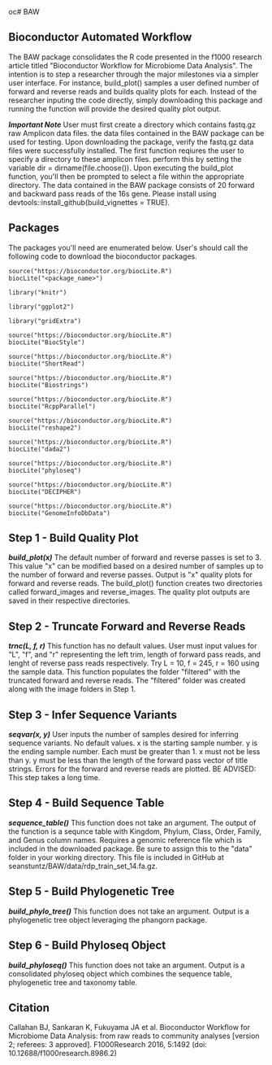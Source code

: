 oc# BAW
## Bioconductor Automated Workflow
The BAW package consolidates the R code presented in the f1000 research article titled "Bioconductor Workflow for Microbiome Data 
Analysis". The intention is to step a researcher through the major milestones via a simpler user interface. For instance, 
build_plot() samples a user defined number of forward and reverse reads and builds quality plots for each. Instead of the researcher 
inputing the code directly, simply downloading this package and running the function will provide the desired quality plot output. 

***Important Note*** User must first create a directory which contains fastq.gz raw Amplicon data  files.  the data files contained in the BAW package can be used for testing. Upon downloading the package, verify the fastq.gz data files were successfully installed. The first function reqiures the user to specify a directory to these amplicon files. perform this by setting the variable
dir = dirname(file.choose()). Upon executing the build_plot function, you'll then be prompted to select a file within the appropriate directory. The data contained in the BAW package consists of 20 forward and backward pass reads of the 16s gene.  Please install using devtools::install_github(build_vignettes = TRUE).

## Packages
The packages you'll need are enumerated below. User's should call the following code to download the bioconductor packages. 
```{r}
source("https://bioconductor.org/biocLite.R") 
biocLite("<package_name>")
```
```{r}
library("knitr")

library("ggplot2")

library("gridExtra")

source("https://bioconductor.org/biocLite.R")
biocLite("BiocStyle")

source("https://bioconductor.org/biocLite.R")
biocLite("ShortRead")

source("https://bioconductor.org/biocLite.R")
biocLite("Biostrings")

source("https://bioconductor.org/biocLite.R")
biocLite("RcppParallel")

source("https://bioconductor.org/biocLite.R")
biocLite("reshape2")

source("https://bioconductor.org/biocLite.R")
biocLite("dada2")

source("https://bioconductor.org/biocLite.R")
biocLite("phyloseq")

source("https://bioconductor.org/biocLite.R")
biocLite("DECIPHER")

source("https://bioconductor.org/biocLite.R")
biocLite("GenomeInfoDbData")
```

## Step 1 - Build Quality Plot
***build_plot(x)*** The default number of forward and reverse passes is set to 3. This value "x" can be modified based on a desired number of samples up to the number of forward and reverse passes. Output is "x" quality plots for forward and reverse reads. The build_plot() function creates two directories called forward_images and reverse_images. The quality plot outputs are saved in their respective directories.

## Step 2 - Truncate Forward and Reverse Reads
***trnc(L, f, r)*** This function has no default values. User must input values for "L", "f", and "r" representing the left trim, length of forward pass reads, and lenght of reverse pass reads respectively. Try L = 10, f = 245, r = 160 using the sample data. This function 
populates the folder "filtered" with the truncated forward and reverse reads. The "filtered" folder was created along with the image folders in Step 1.

## Step 3 - Infer Sequence Variants
***seqvar(x, y)*** User inputs the number of samples desired for inferring sequence variants. No default values. x is the starting sample number. y is the ending sample number. Each must be greater than 1. x must not be less than y. y must be less than the length of the forward pass vector of title strings. Errors for the forward and reverse reads are plotted. BE ADVISED: This step takes a long time.

## Step 4 - Build Sequence Table
***sequence_table()*** This function does not take an argument. The output of the function is a sequnce table with Kingdom, Phylum, 
Class, Order, Family, and Genus column names. Requires a genomic reference file which is included in the downloaded package. Be sure to assign this to the "data" folder in your working directory. This file is included in GitHub at seanstuntz/BAW/data/rdp_train_set_14.fa.gz. 

## Step 5 - Build Phylogenetic Tree
***build_phylo_tree()*** This function does not take an argument. Output is a phylogenetic tree object leveraging the phangorn package.  

## Step 6 - Build Phyloseq Object
***build_phyloseq()*** This function does not take an argument. Output is a consolidated phyloseq object which combines the sequence table, phylogenetic tree and taxonomy table.

## Citation
Callahan BJ, Sankaran K, Fukuyama JA et al. Bioconductor Workflow for Microbiome Data Analysis: from raw reads to community 
analyses [version 2; referees: 3 approved]. F1000Research 2016, 5:1492 (doi: 10.12688/f1000research.8986.2) 
